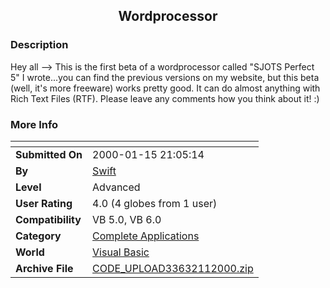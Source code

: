﻿<div align="center">

## Wordprocessor


</div>

### Description

Hey all --> This is the first beta of a wordprocessor called "SJOTS Perfect 5" I wrote...you can find the previous versions on my website, but this beta (well, it's more freeware) works pretty good. It can do almost anything with Rich Text Files (RTF). Please leave any comments how you think about it! :)
 
### More Info
 


<span>             |<span>
---                |---
**Submitted On**   |2000-01-15 21:05:14
**By**             |[Swift](https://github.com/Planet-Source-Code/PSCIndex/blob/master/ByAuthor/swift.md)
**Level**          |Advanced
**User Rating**    |4.0 (4 globes from 1 user)
**Compatibility**  |VB 5\.0, VB 6\.0
**Category**       |[Complete Applications](https://github.com/Planet-Source-Code/PSCIndex/blob/master/ByCategory/complete-applications__1-27.md)
**World**          |[Visual Basic](https://github.com/Planet-Source-Code/PSCIndex/blob/master/ByWorld/visual-basic.md)
**Archive File**   |[CODE\_UPLOAD33632112000\.zip](https://github.com/Planet-Source-Code/swift-wordprocessor__1-6022/archive/master.zip)








